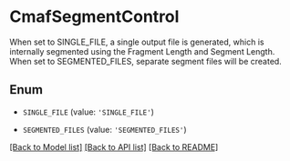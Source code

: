 # CmafSegmentControl

When set to SINGLE_FILE, a single output file is generated, which is internally segmented using the Fragment Length and Segment Length. When set to SEGMENTED_FILES, separate segment files will be created.

## Enum

* `SINGLE_FILE` (value: `'SINGLE_FILE'`)

* `SEGMENTED_FILES` (value: `'SEGMENTED_FILES'`)

[[Back to Model list]](../README.md#documentation-for-models) [[Back to API list]](../README.md#documentation-for-api-endpoints) [[Back to README]](../README.md)


